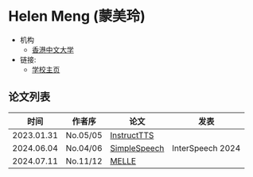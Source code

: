 # Helen Meng (蒙美玲)

- 机构
  - [香港中文大学](../Institutions/CHN-CUHK_香港中文大学.md)
- 链接:
  - [学校主页](https://www.se.cuhk.edu.hk/people/academic-staff/prof-meng-mei-ling-helen/)

## 论文列表

| 时间 | 作者序 | 论文 | 发表 |
|:-:|:-:|---|---|
| 2023.01.31 | No.05/05 | [InstructTTS](../Models/Prompt/2023.01.31_InstructTTS.md) |
| 2024.06.04 | No.04/06 | [SimpleSpeech](../Models/Diffusion/2024.06.04_SimpleSpeech.md) | InterSpeech 2024
| 2024.07.11 | No.11/12 | [MELLE](../Models/Speech_LLM/2024.07.11_MELLE.md) |